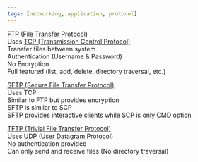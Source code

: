 ```yaml
---
tags: [networking, application, protocol]
---
```


<u>FTP (File Transfer Protocol)</u>  
Uses [TCP (Transmission Control Protocol)](../Transport%20Layer%20Concepts/TCP%20(Transmission%20Control%20Protocol).md)  
Transfer files between system  
Authentication (Username & Password)  
No Encryption  
Full featured (list, add, delete, directory traversal, etc.)

<u>SFTP (Secure File Transfer Protocol)</u>  
Uses TCP  
Similar to FTP but provides encryption  
SFTP is similar to SCP  
SFTP provides interactive clients while SCP is only CMD option

<u>TFTP (Trivial File Transfer Protocol)</u>  
Uses [UDP (User Datagram Protocol)](../Transport%20Layer%20Concepts/UDP%20(User%20Datagram%20Protocol).md)  
No authentication provided  
Can only send and receive files (No directory traversal)
